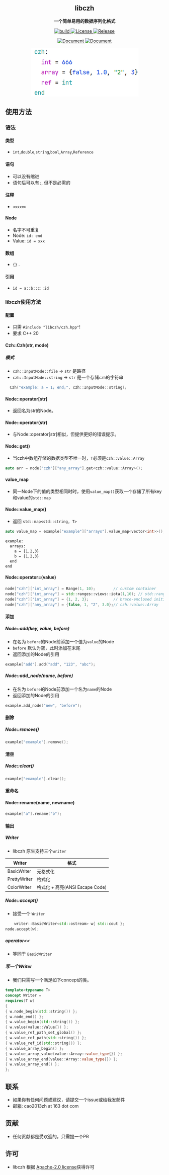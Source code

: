 <h2 align="center">
libczh
</h2> 

<p align="center">
<strong>一个简单易用的数据序列化格式</strong>
</p>

<p align="center">
  <a href="https://github.com/caozhanhao/libczh/actions/workflows/tests.yml" >
    <img src="https://img.shields.io/github/actions/workflow/status/caozhanhao/libczh/tests.yml?style=flat-square" alt="build" />  
  </a>
  <a href="LICENSE" >
    <img src="https://img.shields.io/github/license/caozhanhao/libczh?label=License&style=flat-square&color=yellow" alt="License" />  
  </a>
  <a href="https://github.com/caozhanhao/libczh/releases" >
    <img src="https://img.shields.io/github/v/release/caozhanhao/libczh?label=Release&style=flat-square&color=orange" alt="Release" />  
  </a>
</p>

<p align="center">
  <a href="README.md" >
    <img src="https://img.shields.io/badge/Document-English-blue" alt="Document" />  
  </a>
  <a href="README-cn.md" >
    <img src="https://img.shields.io/badge/文档-简体中文-blue" alt="Document" />  
  </a>
</p>

<p align="center">
  <a href="examples/example.png" >
    <img src="examples/example.png" alt="Example" />  
  </a>
</p>

## 使用方法

### 语法

#### 类型

-   `int`,`double`,`string`,`bool`,`Array`,`Reference`

#### 语句

- 可以没有缩进
- 语句后可以有`;`, 但不是必需的

#### 注释

-   `<xxxx>`

#### Node

- 名字不可重复
- Node: `id: end`
- Value: `id = xxx`

#### 数组

- `{}` .

#### 引用

-   `id = a::b::c::id`

### libczh使用方法

#### 配置

-   只需 `#include "libczh/czh.hpp"`!
-   要求 C++ 20

#### Czh::Czh(str, mode)

##### 模式

-   `czh::InputMode::file`   -> `str` 是路径
-   `czh::InputMode::string` -> `str` 是一个存储`czh`的字符串

```c++
  Czh("example: a = 1; end;", czh::InputMode::string);
```

#### Node::operator[str]

- 返回名为str的Node。

#### Node::operator(str)

- 与Node::operator[str]相似，但提供更好的错误提示。

#### Node::get<T>()

- 当czh中数组存储的数据类型不唯一时，`T`必须是`czh::value::Array`

```c++
auto arr = node["czh"]["any_array"].get<czh::value::Array>();
```

#### value_map

-  同一Node下的值的类型相同时时，使用`value_map()`获取一个存储了所有key和value的`std::map`

#### Node::value_map<T>()

- 返回 `std::map<std::string, T>`

```c++
auto value_map = example["example"]["arrays"].value_map<vector<int>>();
```

```
example: 
  arrays:
    a = {1,2,3}
    b = {1,2,3}
  end
end
```

#### Node::operator=(value)

```c++
node["czh"]["int_array"] = Range(1, 10);        // custom container
node["czh"]["int_array"] = std::ranges::views::iota(1,10); // std::ranges
node["czh"]["int_array"] = {1, 2, 3};           // brace-enclosed initializer list
node["czh"]["any_array"] = {false, 1, "2", 3.0};// czh::value::Array
```

#### 添加

##### Node::add(key, value, before)

- 在名为 `before`的Node前添加一个值为`value`的Node
- `before` 默认为空，此时添加在末尾
- 返回添加的Node的引用

```c++
example["add"].add("add", "123", "abc");
```

##### Node::add_node(name, before)

- 在名为 `before`的Node前添加一个名为`name`的Node
- 返回添加的Node的引用

```c++
example.add_node("new", "before");
```

#### 删除

##### Node::remove()

```c++
example["example"].remove();
```

#### 清空

##### Node::clear()

```c++
example["example"].clear();
```

#### 重命名

#### Node::rename(name, newname)

```c++
example["a"].rename("b");
```

#### 输出

##### Writer

- libczh 原生支持三个`writer`

| Writer        | 格式                         |
|---------------|----------------------------|
| BasicWriter   | 无格式化                       |
| PrettyWriter  | 格式化                        |
| ColorWriter   | 格式化 + 高亮(ANSI Escape Code) |

##### Node::accept()

- 接受一个 `Writer`

```c++
    writer::BasicWriter<std::ostream> w{ std::cout };
node.accept(w);
```

##### operator<<

- 等同于 `BasicWriter`

##### 写一个Writer

- 我们只需写一个满足如下concept的类。

```c++
template<typename T>
concept Writer =
requires(T w)
{
{ w.node_begin(std::string()) };
{ w.node_end() };
{ w.value_begin(std::string()) };
{ w.value(value::Value{}) };
{ w.value_ref_path_set_global() };
{ w.value_ref_path(std::string()) };
{ w.value_ref_id(std::string()) };
{ w.value_array_begin() };
{ w.value_array_value(value::Array::value_type{}) };
{ w.value_array_end(value::Array::value_type{}) };
{ w.value_array_end() };
};
```

## 联系

- 如果你有任何问题或建议，请提交一个issue或给我发邮件
- 邮箱: cao2013zh at 163 dot com

## 贡献

- 任何贡献都是受欢迎的，只需提一个PR

## 许可

- libczh 根据 [Apache-2.0 license](LICENSE)获得许可
